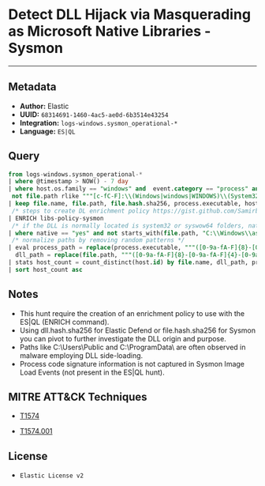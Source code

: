# Detect DLL Hijack via Masquerading as Microsoft Native Libraries - Sysmon

---

## Metadata

- **Author:** Elastic
- **UUID:** `68314691-1460-4ac5-ae0d-6b3514e43254`
- **Integration:** `logs-windows.sysmon_operational-*`
- **Language:** `ES|QL`

## Query

```sql
from logs-windows.sysmon_operational-* 
| where @timestamp > NOW() - 7 day
| where host.os.family == "windows" and  event.category == "process" and event.action == "Image loaded" and file.code_signature.status != "Valid" and 
 not file.path rlike """[c-fC-F]:\\(Windows|windows|WINDOWS)\\(System32|SysWOW64|system32|syswow64)\\[a-zA-Z0-9_]+.dll""" 
| keep file.name, file.path, file.hash.sha256, process.executable, host.id
 /* steps to create DL enrichment policy https://gist.github.com/Samirbous/9f9c3237a0ada745e71cc2ba3425311c - just replace dll by file */
| ENRICH libs-policy-sysmon 
 /* if the DLL is normally located is system32 or syswow64 folders, native tag will be equal to yes */
| where native == "yes" and not starts_with(file.path, "C:\\Windows\\assembly\\NativeImages") 
 /* normalize paths by removing random patterns */
| eval process_path = replace(process.executable, """([0-9a-fA-F]{8}-[0-9a-fA-F]{4}-[0-9a-fA-F]{4}-[0-9a-fA-F]{4}-[0-9a-fA-F]{12}|ns[a-z][A-Z0-9]{3,4}\.tmp|DX[A-Z0-9]{3,4}\.tmp|7z[A-Z0-9]{3,5}\.tmp|[0-9\.\-\_]{3,})""", ""), 
  dll_path = replace(file.path, """([0-9a-fA-F]{8}-[0-9a-fA-F]{4}-[0-9a-fA-F]{4}-[0-9a-fA-F]{4}-[0-9a-fA-F]{12}|ns[a-z][A-Z0-9]{3,4}\.tmp|DX[A-Z0-9]{3,4}\.tmp|7z[A-Z0-9]{3,5}\.tmp|[0-9\.\-\_]{3,})""", "") 
| stats host_count = count_distinct(host.id) by file.name, dll_path, process_path, file.hash.sha256 
| sort host_count asc
```

## Notes

- This hunt require the creation of an enrichment policy to use with the ES|QL (ENRICH command).
- Using dll.hash.sha256 for Elastic Defend or file.hash.sha256 for Sysmon you can pivot to further investigate the DLL origin and purpose.
- Paths like C:\Users\Public and C:\ProgramData\ are often observed in malware employing DLL side-loading.
- Process code signature information is not captured in Sysmon Image Load Events (not present in the ES|QL hunt).
## MITRE ATT&CK Techniques

- [T1574](https://attack.mitre.org/techniques//T1574)

- [T1574.001](https://attack.mitre.org/techniques//T1574/001)


## License

- `Elastic License v2`
